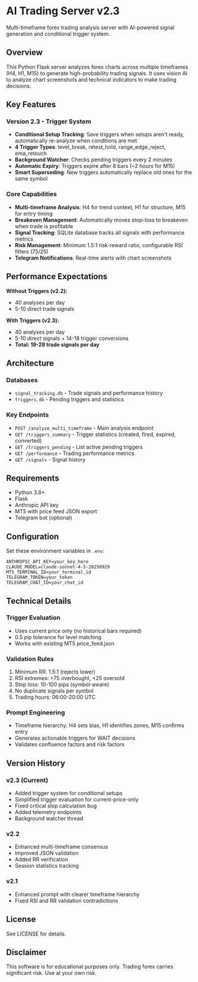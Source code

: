 # AI Trading Server v2.3

Multi-timeframe forex trading analysis server with AI-powered signal generation and conditional trigger system.

## Overview

This Python Flask server analyzes forex charts across multiple timeframes (H4, H1, M15) to generate high-probability trading signals. It uses vision AI to analyze chart screenshots and technical indicators to make trading decisions.

## Key Features

### Version 2.3 - Trigger System
- **Conditional Setup Tracking**: Save triggers when setups aren't ready, automatically re-analyze when conditions are met
- **4 Trigger Types**: level_break, retest_hold, range_edge_reject, ema_retouch
- **Background Watcher**: Checks pending triggers every 2 minutes
- **Automatic Expiry**: Triggers expire after 8 bars (~2 hours for M15)
- **Smart Superseding**: New triggers automatically replace old ones for the same symbol

### Core Capabilities
- **Multi-timeframe Analysis**: H4 for trend context, H1 for structure, M15 for entry timing
- **Breakeven Management**: Automatically moves stop-loss to breakeven when trade is profitable
- **Signal Tracking**: SQLite database tracks all signals with performance metrics
- **Risk Management**: Minimum 1.5:1 risk-reward ratio, configurable RSI filters (75/25)
- **Telegram Notifications**: Real-time alerts with chart screenshots

## Performance Expectations

**Without Triggers (v2.2):**
- 40 analyses per day
- 5-10 direct trade signals

**With Triggers (v2.3):**
- 40 analyses per day
- 5-10 direct signals + 14-18 trigger conversions
- **Total: 19-28 trade signals per day**

## Architecture

### Databases
- `signal_tracking.db` - Trade signals and performance history
- `triggers.db` - Pending triggers and statistics

### Key Endpoints
- `POST /analyze_multi_timeframe` - Main analysis endpoint
- `GET /triggers_summary` - Trigger statistics (created, fired, expired, converted)
- `GET /triggers_pending` - List active pending triggers
- `GET /performance` - Trading performance metrics
- `GET /signals` - Signal history

## Requirements

- Python 3.8+
- Flask
- Anthropic API key
- MT5 with price feed JSON export
- Telegram bot (optional)

## Configuration

Set these environment variables in `.env`:

```
ANTHROPIC_API_KEY=your_key_here
CLAUDE_MODEL=claude-sonnet-4-5-20250929
MT5_TERMINAL_ID=your_terminal_id
TELEGRAM_TOKEN=your_token
TELEGRAM_CHAT_ID=your_chat_id
```

## Technical Details

### Trigger Evaluation
- Uses current price only (no historical bars required)
- 0.5 pip tolerance for level matching
- Works with existing MT5 price_feed.json

### Validation Rules
1. Minimum RR: 1.5:1 (rejects lower)
2. RSI extremes: >75 overbought, <25 oversold
3. Stop loss: 10-100 pips (symbol-aware)
4. No duplicate signals per symbol
5. Trading hours: 06:00-20:00 UTC

### Prompt Engineering
- Timeframe hierarchy: H4 sets bias, H1 identifies zones, M15 confirms entry
- Generates actionable triggers for WAIT decisions
- Validates confluence factors and risk factors

## Version History

### v2.3 (Current)
- Added trigger system for conditional setups
- Simplified trigger evaluation for current-price-only
- Fixed critical slop calculation bug
- Added telemetry endpoints
- Background watcher thread

### v2.2
- Enhanced multi-timeframe consensus
- Improved JSON validation
- Added RR verification
- Session statistics tracking

### v2.1
- Enhanced prompt with clearer timeframe hierarchy
- Fixed RSI and RR validation contradictions

## License

See LICENSE for details.

## Disclaimer

This software is for educational purposes only. Trading forex carries significant risk. Use at your own risk.
